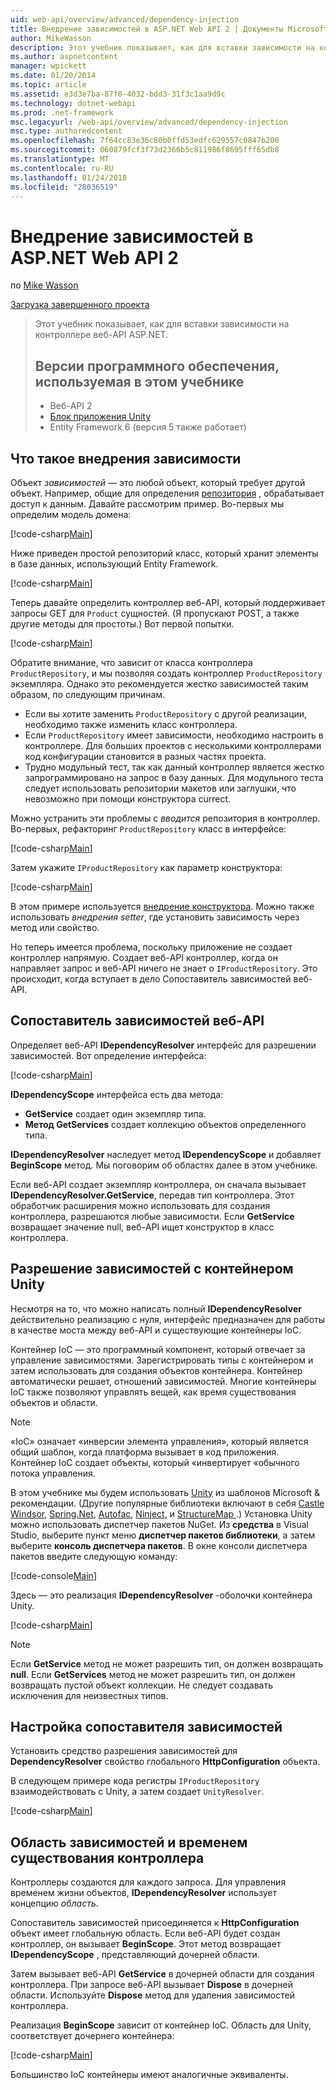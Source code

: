 ```yaml
---
uid: web-api/overview/advanced/dependency-injection
title: Внедрение зависимостей в ASP.NET Web API 2 | Документы Microsoft
author: MikeWasson
description: Этот учебник показывает, как для вставки зависимости на контроллере веб-API ASP.NET. Версии программного обеспечения, используемые в блоке Unity приложения учебника Web API 2...
ms.author: aspnetcontent
manager: wpickett
ms.date: 01/20/2014
ms.topic: article
ms.assetid: e3d3e7ba-87f0-4032-bdd3-31f3c1aa9d9c
ms.technology: dotnet-webapi
ms.prod: .net-framework
msc.legacyurl: /web-api/overview/advanced/dependency-injection
msc.type: authoredcontent
ms.openlocfilehash: 7f64cc83e36c80b0ffd53edfc629557c0847b200
ms.sourcegitcommit: 060879fcf3f73d2366b5c811986f8695fff65db8
ms.translationtype: MT
ms.contentlocale: ru-RU
ms.lasthandoff: 01/24/2018
ms.locfileid: "28036519"
---
```

<a name="dependency-injection-in-aspnet-web-api-2"></a>Внедрение зависимостей в ASP.NET Web API 2
====================
по [Mike Wasson](https://github.com/MikeWasson)

[Загрузка завершенного проекта](http://code.msdn.microsoft.com/ASP-NET-Web-API-Tutorial-468ee148)

> Этот учебник показывает, как для вставки зависимости на контроллере веб-API ASP.NET.
> 
> ## <a name="software-versions-used-in-the-tutorial"></a>Версии программного обеспечения, используемая в этом учебнике
> 
> 
> - Веб-API 2
> - [Блок приложения Unity](https://www.nuget.org/packages/Unity/)
> - Entity Framework 6 (версия 5 также работает)


## <a name="what-is-dependency-injection"></a>Что такое внедрения зависимости

Объект *зависимостей* — это любой объект, который требует другой объект. Например, общие для определения [репозитория](http://martinfowler.com/eaaCatalog/repository.html) , обрабатывает доступ к данным. Давайте рассмотрим пример. Во-первых мы определим модель домена:

[!code-csharp[Main](dependency-injection/samples/sample1.cs)]

Ниже приведен простой репозиторий класс, который хранит элементы в базе данных, использующий Entity Framework.

[!code-csharp[Main](dependency-injection/samples/sample2.cs)]

Теперь давайте определить контроллер веб-API, который поддерживает запросы GET для `Product` сущностей. (Я пропускают POST, а также другие методы для простоты.) Вот первой попытки.

[!code-csharp[Main](dependency-injection/samples/sample3.cs)]

Обратите внимание, что зависит от класса контроллера `ProductRepository`, и мы позволяя создать контроллер `ProductRepository` экземпляра. Однако это рекомендуется жестко зависимостей таким образом, по следующим причинам.

- Если вы хотите заменить `ProductRepository` с другой реализации, необходимо также изменить класс контроллера.
- Если `ProductRepository` имеет зависимости, необходимо настроить в контроллере. Для больших проектов с несколькими контроллерами код конфигурации становится в разных частях проекта.
- Трудно модульный тест, так как данный контроллер является жестко запрограммировано на запрос в базу данных. Для модульного теста следует использовать репозитории макетов или заглушки, что невозможно при помощи конструктора currect.

Можно устранить эти проблемы с *вводится* репозитория в контроллер. Во-первых, рефакторинг `ProductRepository` класс в интерфейсе:

[!code-csharp[Main](dependency-injection/samples/sample4.cs)]

Затем укажите `IProductRepository` как параметр конструктора:

[!code-csharp[Main](dependency-injection/samples/sample5.cs)]

В этом примере используется [внедрение конструктора](http://www.martinfowler.com/articles/injection.html#FormsOfDependencyInjection). Можно также использовать *внедрения setter*, где установить зависимость через метод или свойство.

Но теперь имеется проблема, поскольку приложение не создает контроллер напрямую. Создает веб-API контроллер, когда он направляет запрос и веб-API ничего не знает о `IProductRepository`. Это происходит, когда вступает в дело Сопоставитель зависимостей веб-API.

## <a name="the-web-api-dependency-resolver"></a>Сопоставитель зависимостей веб-API

Определяет веб-API **IDependencyResolver** интерфейс для разрешении зависимостей. Вот определение интерфейса:

[!code-csharp[Main](dependency-injection/samples/sample6.cs)]

**IDependencyScope** интерфейса есть два метода:

- **GetService** создает один экземпляр типа.
- **Метод GetServices** создает коллекцию объектов определенного типа.

**IDependencyResolver** наследует метод **IDependencyScope** и добавляет **BeginScope** метод. Мы поговорим об областях далее в этом учебнике.

Если веб-API создает экземпляр контроллера, он сначала вызывает **IDependencyResolver.GetService**, передав тип контроллера. Этот обработчик расширения можно использовать для создания контроллера, разрешаются любые зависимости. Если **GetService** возвращает значение null, веб-API ищет конструктор в класс контроллера.

## <a name="dependency-resolution-with-the-unity-container"></a>Разрешение зависимостей с контейнером Unity

Несмотря на то, что можно написать полный **IDependencyResolver** действительно реализацию с нуля, интерфейс предназначен для работы в качестве моста между веб-API и существующие контейнеры IoC.

Контейнер IoC — это программный компонент, который отвечает за управление зависимостями. Зарегистрировать типы с контейнером и затем использовать для создания объектов контейнера. Контейнер автоматически решает, отношений зависимостей. Многие контейнеры IoC также позволяют управлять вещей, как время существования объектов и области.

> [!NOTE]
> «IoC» означает «инверсии элемента управления», который является общий шаблон, когда платформа вызывает в код приложения. Контейнер IoC создает объекты, который «инвертирует «обычного потока управления.


В этом учебнике мы будем использовать [Unity](https://msdn.microsoft.com/library/ff647202.aspx) из шаблонов Microsoft &amp; рекомендации. (Другие популярные библиотеки включают в себя [Castle Windsor](http://www.castleproject.org/), [Spring.Net](http://www.springframework.net/), [Autofac](https://code.google.com/p/autofac/), [Ninject](http://www.ninject.org/), и [StructureMap ](http://docs.structuremap.net/).) Установка Unity можно использовать диспетчер пакетов NuGet. Из **средства** в Visual Studio, выберите пункт меню **диспетчер пакетов библиотеки**, а затем выберите **консоль диспетчера пакетов**. В окне консоли диспетчера пакетов введите следующую команду:

[!code-console[Main](dependency-injection/samples/sample7.cmd)]

Здесь — это реализация **IDependencyResolver** -оболочки контейнера Unity.

[!code-csharp[Main](dependency-injection/samples/sample8.cs)]

> [!NOTE]
> Если **GetService** метод не может разрешить тип, он должен возвращать **null**. Если **GetServices** метод не может разрешить тип, он должен возвращать пустой объект коллекции. Не следует создавать исключения для неизвестных типов.


## <a name="configuring-the-dependency-resolver"></a>Настройка сопоставителя зависимостей

Установить средство разрешения зависимостей для **DependencyResolver** свойство глобального **HttpConfiguration** объекта.

В следующем примере кода регистры `IProductRepository` взаимодействовать с Unity, а затем создает `UnityResolver`.

[!code-csharp[Main](dependency-injection/samples/sample9.cs)]

## <a name="dependency-scope-and-controller-lifetime"></a>Область зависимостей и временем существования контроллера

Контроллеры создаются для каждого запроса. Для управления временем жизни объектов, **IDependencyResolver** использует концепцию *область*.

Сопоставитель зависимостей присоединяется к **HttpConfiguration** объект имеет глобальную область. Если веб-API будет создан контроллер, он вызывает **BeginScope**. Этот метод возвращает **IDependencyScope** , представляющий дочерней области.

Затем вызывает веб-API **GetService** в дочерней области для создания контроллера. При запросе веб-API вызывает **Dispose** в дочерней области. Используйте **Dispose** метод для удаления зависимостей контроллера.

Реализация **BeginScope** зависит от контейнер IoC. Область для Unity, соответствует дочернего контейнера:

[!code-csharp[Main](dependency-injection/samples/sample10.cs)]

Большинство IoC контейнеры имеют аналогичные эквиваленты.
